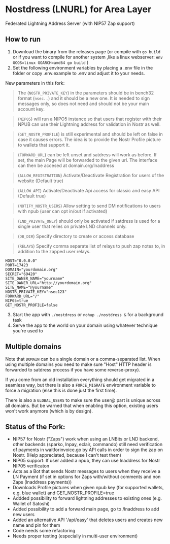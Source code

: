 # Nostdress (LNURL) for Area Layer

Federated Lightning Address Server (with NIP57 Zap support)

## How to run

1. Download the binary from the releases page (or compile with `go build` or if you want to compile for another system ,like a linux webserver:   `env GOOS=linux GOARCH=amd64 go build`   )
2. Set the following environment variables by placing a .env file in the folder or copy .env.example to .env and adjust it to your needs.

New parameters in this fork:

> The (`NOSTR_PRIVATE_KEY`) in the parameters should be in bench32 format (`nsec..`) and it should be a new one. It is needed to sign messages only, so does not need and should not be your main account key.

> (`NIP05`) will run a NIPO5 instance so that users that register with their NPUB can use their Lightning address for validation in Nostr as well. 

> (`GET_NOSTR_PROFILE`) is still experimental and should be left on false in case it causes errors. The idea is to provide the Nostr Profile picture to wallets that support it.

> (`FORWARD_URL`) can be left unset and satdress will work as before. If set, the main Page will be forwarded to the given url. The interface can then be accesed at domain.org/lnaddress

> (`ALLOW_REGISTRATION`) Activate/Deactivate Registration for users of the website (Default true)

> (`ALLOW_API`) Activate/Deactivate Api access for classic and easy API (Default true)

> (`NOTIFY_NOSTR_USERS`) Allow setting to send DM notifications to users with npub (user can opt in/out if activated)

> (`LND_PRIVATE_ONLY`) should only be activated if satdress is used for a single user that relies on private LND channels only. 

> (`DB_DIR`) Specify directory to create or access database

> (`RELAYS`) Specify comma separate list of relays to push zap notes to, in addition to the zapped user relays.



```
HOST="0.0.0.0"
PORT=17423
DOMAIN="yourdomain.org"
SECRET="69420"
SITE_OWNER_NAME="yourname"
SITE_OWNER_URL="http://yourdomain.org"
SITE_NAME="@yourname"
NOSTR_PRIVATE_KEY="nsec123"
FORWARD_URL="/"
NIP05=true
GET_NOSTR_PROFILE=false
```

3. Start the app with `./nostdress` or `nohup ./nostdress &` for a background task
4. Serve the app to the world on your domain using whatever technique you're used to

## Multiple domains

Note that `DOMAIN` can be a single domain or a comma-separated list. When using multiple domains
you need to make sure "Host" HTTP header is forwarded to satdress process if you have some reverse-proxy).

If you come from an old installation everything should get migrated in a seamless way, but there is also a
`FORCE_MIGRATE` environment variable to force a migration (else this is done just the first time).

There is also a `GLOBAL_USERS` to make sure the user@ part is unique across all domains. But be warned that when enabling
this option, existing users won't work anymore (which is by design).

## Status of the Fork:
- NIP57 for Nostr ("Zaps") work when using an LNBits or LND backend, other backends (sparko, lnpay, eclair, commando) still need verification of payments in waitforinvoice.go by API calls in order to sign the zap on Nostr. (Help appreciated, because I can't test them)
- NIP05 support: If user added a npub, they can use lnaddress for Nostr NIP05 verificaton
- Acts as a Bot that sends Nostr messages to users when they receive a LN Payment (if set in options for Zaps with/without comments and non Zaps (lnaddress payments))
- Downloads Profile pictures when given npub key (for supported wallets, e.g. blue wallet) and GET_NOSTR_PROFILE=true
- Addded possibility to forward lightning addresses to existing ones (e.g. Wallet of Satoshi)
- Added possibility to add a forward main page, go to /lnaddress to add new users
- Added an alternative API '/api/easy' that deletes users and creates new name and pin for them
- Code needs some refactoring
- Needs proper testing (especially in multi-user environment)
